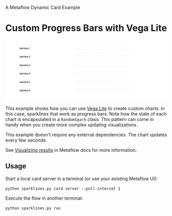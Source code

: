 
A Metaflow Dynamic Card Example
# Custom Progress Bars with Vega Lite

![](../images/rtcard-sparklines.gif)

This example shows how you can use [Vega Lite](https://vega.github.io/vega-lite/)
to create custom charts: In this case, sparklines that work as progress bars.
Note how the state of each chart is encapsulated in a `RandomSpark` class: This
pattern can come in handy when you create more complex updating visualizations.

This example doesn't require any external dependencies. The chart updates
every few seconds.

See [Visualizing results](https://docs.metaflow.org/metaflow/visualizing-results) in Metaflow docs for more information.

## Usage

Start a local card server in a terminal (or use your existing Metaflow UI):
```
python sparklines.py card server --poll-interval 1
```
Execute the flow in another terminal:
```
python sparklines.py run
```
